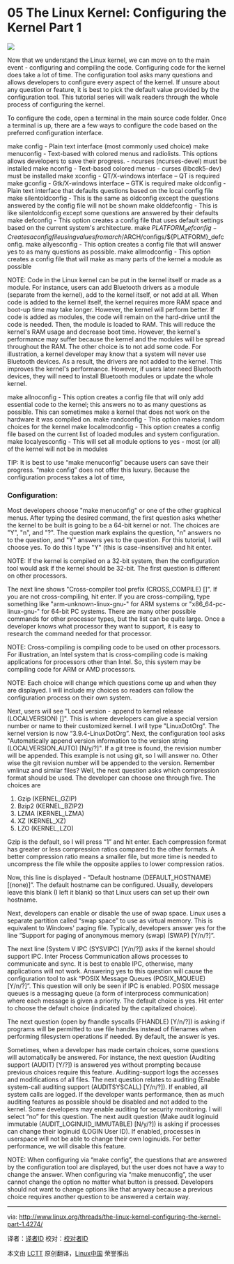 05 The Linux Kernel: Configuring the Kernel Part 1
================================================================================
![](http://www.linux.org/attachments/slide-jpg.299/)

Now that we understand the Linux kernel, we can move on to the main event - configuring and compiling the code. Configuring code for the kernel does take a lot of time. The configuration tool asks many questions and allows developers to configure every aspect of the kernel. If unsure about any question or feature, it is best to pick the default value provided by the configuration tool. This tutorial series will walk readers through the whole process of configuring the kernel.

To configure the code, open a terminal in the main source code folder. Once a terminal is up, there are a few ways to configure the code based on the preferred configuration interface.

make config - Plain text interface (most commonly used choice)
make menuconfig - Text-based with colored menus and radiolists. This options allows developers to save their progress. - ncurses (ncurses-devel) must be installed
make nconfig - Text-based colored menus - curses (libcdk5-dev) must be installed
make xconfig - QT/X-windows interface – QT is required
make gconfig - Gtk/X-windows interface – GTK is required
make oldconfig - Plain text interface that defaults questions based on the local config file
make silentoldconfig - This is the same as oldconfig except the questions answered by the config file will not be shown
make olddefconfig - This is like silentoldconfig except some questions are answered by their defaults
make defconfig - This option creates a config file that uses default settings based on the current system's architecture.
make ${PLATFORM}_defconfig - Creates a config file using values from arch/$ARCH/configs/${PLATFORM}_defconfig.
make allyesconfig - This option creates a config file that will answer yes to as many questions as possible.
make allmodconfig - This option creates a config file that will make as many parts of the kernel a module as possible

NOTE: Code in the Linux kernel can be put in the kernel itself or made as a module. For instance, users can add Bluetooth drivers as a module (separate from the kernel), add to the kernel itself, or not add at all. When code is added to the kernel itself, the kernel requires more RAM space and boot-up time may take longer. However, the kernel will perform better. If code is added as modules, the code will remain on the hard-drive until the code is needed. Then, the module is loaded to RAM. This will reduce the kernel's RAM usage and decrease boot time. However, the kernel's performance may suffer because the kernel and the modules will be spread throughout the RAM. The other choice is to not add some code. For illustration, a kernel developer may know that a system will never use Bluetooth devices. As a result, the drivers are not added to the kernel. This improves the kernel's performance. However, if users later need Bluetooth devices, they will need to install Bluetooth modules or update the whole kernel.

make allnoconfig - This option creates a config file that will only add essential code to the kernel; this answers no to as many questions as possible. This can sometimes make a kernel that does not work on the hardware it was compiled on.
make randconfig - This option makes random choices for the kernel
make localmodconfig - This option creates a config file based on the current list of loaded modules and system configuration.
make localyesconfig - This will set all module options to yes - most (or all) of the kernel will not be in modules

TIP: It is best to use “make menuconfig” because users can save their progress. “make config” does not offer this luxury. Because the configuration process takes a lot of time,

### Configuration: ###

Most developers choose "make menuconfig" or one of the other graphical menus. After typing the desired command, the first question asks whether the kernel to be built is going to be a 64-bit kernel or not. The choices are "Y", "n", and "?". The question mark explains the question, "n" answers no to the question, and "Y" answers yes to the question. For this tutorial, I will choose yes. To do this I type "Y" (this is case-insensitive) and hit enter.


NOTE: If the kernel is compiled on a 32-bit system, then the configuration tool would ask if the kernel should be 32-bit. The first question is different on other processors.

The next line shows "Cross-compiler tool prefix (CROSS_COMPILE) []". If you are not cross-compiling, hit enter. If you are cross-compiling, type something like "arm-unknown-linux-gnu-" for ARM systems or "x86_64-pc-linux-gnu-" for 64-bit PC systems. There are many other possible commands for other processor types, but the list can be quite large. Once a developer knows what processor they want to support, it is easy to research the command needed for that processor.

NOTE: Cross-compiling is compiling code to be used on other processors. For illustration, an Intel system that is cross-compiling code is making applications for processors other than Intel. So, this system may be compiling code for ARM or AMD processors.

NOTE: Each choice will change which questions come up and when they are displayed. I will include my choices so readers can follow the configuration process on their own system.

Next, users will see "Local version - append to kernel release (LOCALVERSION) []". This is where developers can give a special version number or name to their customized kernel. I will type "LinuxDotOrg". The kernel version is now “3.9.4-LinuxDotOrg”. Next, the configuration tool asks "Automatically append version information to the version string (LOCALVERSION_AUTO) [N/y/?]". If a git tree is found, the revision number will be appended. This example is not using git, so I will answer no. Other wise the git revision number will be appended to the version. Remember vmlinuz and similar files? Well, the next question asks which compression format should be used. The developer can choose one through five. The choices are

1. Gzip (KERNEL_GZIP)
2. Bzip2 (KERNEL_BZIP2)
3. LZMA (KERNEL_LZMA)
4. XZ (KERNEL_XZ)
5. LZO (KERNEL_LZO)

Gzip is the default, so I will press “1” and hit enter. Each compression format has greater or less compression ratios compared to the other formats. A better compression ratio means a smaller file, but more time is needed to uncompress the file while the opposite applies to lower compression ratios.

Now, this line is displayed - “Default hostname (DEFAULT_HOSTNAME) [(none)]”. The default hostname can be configured. Usually, developers leave this blank (I left it blank) so that Linux users can set up their own hostname.

Next, developers can enable or disable the use of swap space. Linux uses a separate partition called “swap space” to use as virtual memory. This is equivalent to Windows' paging file. Typically, developers answer yes for the line “Support for paging of anonymous memory (swap) (SWAP) [Y/n/?]”.

The next line (System V IPC (SYSVIPC) [Y/n/?]) asks if the kernel should support IPC. Inter Process Communication allows processes to communicate and sync. It is best to enable IPC, otherwise, many applications will not work. Answering yes to this question will cause the configuration tool to ask “POSIX Message Queues (POSIX_MQUEUE) [Y/n/?]”. This question will only be seen if IPC is enabled. POSIX message queues is a messaging queue (a form of interprocess communication) where each message is given a priority. The default choice is yes. Hit enter to choose the default choice (indicated by the capitalized choice).

The next question (open by fhandle syscalls (FHANDLE) [Y/n/?]) is asking if programs will be permitted to use file handles instead of filenames when performing filesystem operations if needed. By default, the answer is yes.

Sometimes, when a developer has made certain choices, some questions will automatically be answered. For instance, the next question (Auditing support (AUDIT) [Y/?]) is answered yes without prompting because previous choices require this feature. Auditing-support logs the accesses and modifications of all files. The next question relates to auditing (Enable system-call auditing support (AUDITSYSCALL) [Y/n/?]). If enabled, all system calls are logged. If the developer wants performance, then as much auditing features as possible should be disabled and not added to the kernel. Some developers may enable auditing for security monitoring. I will select “no” for this question. The next audit question (Make audit loginuid immutable (AUDIT_LOGINUID_IMMUTABLE) [N/y/?]) is asking if processes can change their loginuid (LOGIN User ID). If enabled, processes in userspace will not be able to change their own loginuids. For better performance, we will disable this feature.

NOTE: When configuring via “make config”, the questions that are answered by the configuration tool are displayed, but the user does not have a way to change the answer. When configuring via “make menuconfig”, the user cannot change the option no matter what button is pressed. Developers should not want to change options like that anyway because a previous choice requires another question to be answered a certain way.

--------------------------------------------------------------------------------

via: http://www.linux.org/threads/the-linux-kernel-configuring-the-kernel-part-1.4274/

译者：[译者ID](https://github.com/译者ID) 校对：[校对者ID](https://github.com/校对者ID)

本文由 [LCTT](https://github.com/LCTT/TranslateProject) 原创翻译，[Linux中国](http://linux.cn/) 荣誉推出